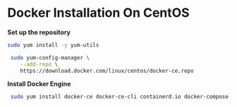 # Docker Installation On CentOS

**Set up the repository**
```bash
sudo yum install -y yum-utils

 sudo yum-config-manager \
    --add-repo \
    https://download.docker.com/linux/centos/docker-ce.repo
```
<!-- 
**Enables the nightly repository**
```bash
 sudo yum-config-manager --enable docker-ce-nightly
 ```
 **To enable the test channel, run the following command:**
 ```bash
  sudo yum-config-manager --enable docker-ce-test
  ```
  **disables the nightly repository.**
  ```bash
   sudo yum-config-manager --disable docker-ce-nightly
   ``` -->
**Install Docker Engine**
```bash
 sudo yum install docker-ce docker-ce-cli containerd.io docker-compose-plugin
 ```
